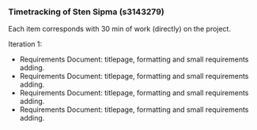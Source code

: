 ### Timetracking of Sten Sipma (s3143279)
Each item corresponds with 30 min of work (directly) on the project.

Iteration 1:
- Requirements Document: titlepage, formatting and small requirements adding.
- Requirements Document: titlepage, formatting and small requirements adding.
- Requirements Document: titlepage, formatting and small requirements adding.
- Requirements Document: titlepage, formatting and small requirements adding.
